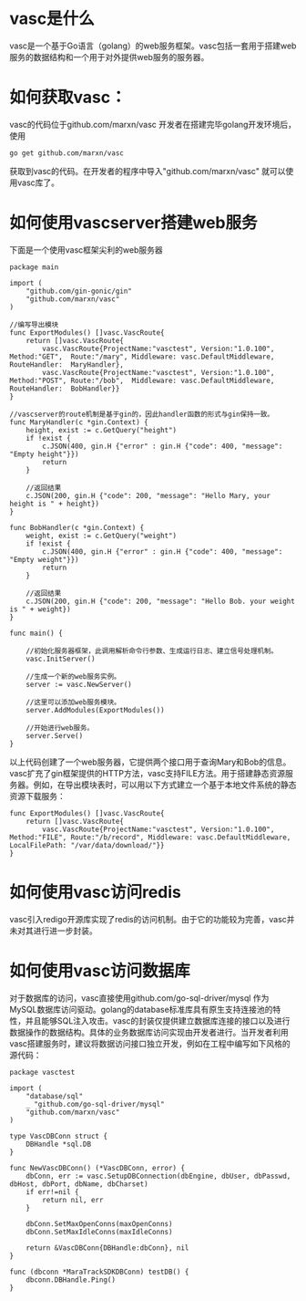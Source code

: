 # vasc是什么
vasc是一个基于Go语言（golang）的web服务框架。vasc包括一套用于搭建web服务的数据结构和一个用于对外提供web服务的服务器。
# 如何获取vasc：
vasc的代码位于github.com/marxn/vasc
开发者在搭建完毕golang开发环境后，使用
```
go get github.com/marxn/vasc 
```
获取到vasc的代码。在开发者的程序中导入"github.com/marxn/vasc" 就可以使用vasc库了。

# 如何使用vascserver搭建web服务

下面是一个使用vasc框架尖利的web服务器
```
package main

import (
    "github.com/gin-gonic/gin"
    "github.com/marxn/vasc"
)

//编写导出模块
func ExportModules() []vasc.VascRoute{
    return []vasc.VascRoute{
        vasc.VascRoute{ProjectName:"vasctest", Version:"1.0.100", Method:"GET",  Route:"/mary", Middleware: vasc.DefaultMiddleware, RouteHandler:  MaryHandler},
        vasc.VascRoute{ProjectName:"vasctest", Version:"1.0.100", Method:"POST", Route:"/bob",  Middleware: vasc.DefaultMiddleware, RouteHandler:  BobHandler}}
}

//vascserver的route机制是基于gin的，因此handler函数的形式与gin保持一致。
func MaryHandler(c *gin.Context) {
    height, exist := c.GetQuery("height")
    if !exist {
        c.JSON(400, gin.H {"error" : gin.H {"code": 400, "message": "Empty height"}})
        return
    }

    //返回结果
    c.JSON(200, gin.H {"code": 200, "message": "Hello Mary, your height is " + height})
}

func BobHandler(c *gin.Context) {
    weight, exist := c.GetQuery("weight")
    if !exist {
        c.JSON(400, gin.H {"error" : gin.H {"code": 400, "message": "Empty weight"}})
        return
    }
    
    //返回结果
    c.JSON(200, gin.H {"code": 200, "message": "Hello Bob. your weight is " + weight})
}

func main() {

    //初始化服务器框架，此调用解析命令行参数、生成运行日志、建立信号处理机制。
    vasc.InitServer()
    
    //生成一个新的web服务实例。
    server := vasc.NewServer()
    
    //这里可以添加web服务模块。
    server.AddModules(ExportModules())
    
    //开始进行web服务。
    server.Serve()
}
```

以上代码创建了一个web服务器，它提供两个接口用于查询Mary和Bob的信息。vasc扩充了gin框架提供的HTTP方法，vasc支持FILE方法。用于搭建静态资源服务器。例如，在导出模块表时，可以用以下方式建立一个基于本地文件系统的静态资源下载服务：
```
func ExportModules() []vasc.VascRoute{
    return []vasc.VascRoute{
        vasc.VascRoute{ProjectName:"vasctest", Version:"1.0.100", Method:"FILE", Route:"/b/record", Middleware: vasc.DefaultMiddleware, LocalFilePath: "/var/data/download/"}}
}

```

# 如何使用vasc访问redis
vasc引入redigo开源库实现了redis的访问机制。由于它的功能较为完善，vasc并未对其进行进一步封装。

# 如何使用vasc访问数据库
对于数据库的访问，vasc直接使用github.com/go-sql-driver/mysql 作为MySQL数据库访问驱动。golang的database标准库具有原生支持连接池的特性，并且能够SQL注入攻击。vasc的封装仅提供建立数据库连接的接口以及进行数据操作的数据结构。具体的业务数据库访问实现由开发者进行。当开发者利用vasc搭建服务时，建议将数据访问接口独立开发，例如在工程中编写如下风格的源代码：
```
package vasctest

import (
    "database/sql"
    _ "github.com/go-sql-driver/mysql"
    "github.com/marxn/vasc"
)

type VascDBConn struct {
    DBHandle *sql.DB
}

func NewVascDBConn() (*VascDBConn, error) {
    dbConn, err := vasc.SetupDBConnection(dbEngine, dbUser, dbPasswd, dbHost, dbPort, dbName, dbCharset)
    if err!=nil {
        return nil, err
    }
    
    dbConn.SetMaxOpenConns(maxOpenConns)
    dbConn.SetMaxIdleConns(maxIdleConns)

    return &VascDBConn{DBHandle:dbConn}, nil
}

func (dbconn *MaraTrackSDKDBConn) testDB() {
    dbconn.DBHandle.Ping()
}

```

